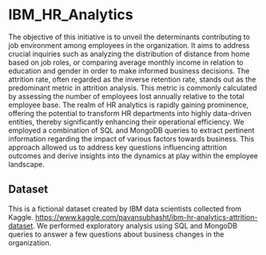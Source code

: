 # IBM_HR_Analytics

The objective of this initiative is to unveil the determinants contributing to job environment among employees in the organization. It aims to address crucial inquiries such as analyzing the distribution of distance from home based on job roles, or comparing average monthly income in relation to education and gender in order to make informed business decisions. The attrition rate, often regarded as the inverse retention rate, stands out as the predominant metric in attrition analysis. This metric is commonly calculated by assessing the number of employees lost annually relative to the total employee base. The realm of HR analytics is rapidly gaining prominence, offering the potential to transform HR departments into highly data-driven entities, thereby significantly enhancing their operational efficiency. We employed a combination of SQL and MongoDB queries to extract pertinent information regarding the impact of various factors towards business. This approach allowed us to address key questions influencing attrition outcomes and derive insights into the dynamics at play within the employee landscape.

## Dataset
This is a fictional dataset created by IBM data scientists collected from Kaggle. 
https://www.kaggle.com/pavansubhasht/ibm-hr-analytics-attrition-dataset.
We performed exploratory analysis using SQL and MongoDB queries to answer a few questions about business changes in the organization.
